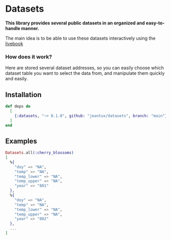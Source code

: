 # Datasets

**This library provides several public datasets in an organized and easy-to-handle manner.**

The main idea is to be able to use these datasets interactively using the [livebook](https://livebook.dev)

### How does it work?

Here are stored several dataset addresses, so you can easily choose which dataset table you want to select the data from, and manipulate them quickly and easily.

## Installation

```elixir
def deps do
  [
    {:datasets, "~> 0.1.0", github: "jeantux/datasets", branch: "main"}
  ]
end
```
## Examples

```elixir
Datasets.all(:cherry_blossoms)
[
  %{
    "doy" => "NA",
    "temp" => "NA",
    "temp_lower" => "NA",
    "temp_upper" => "NA",
    "year" => "801"
  },
  %{
    "doy" => "NA",
    "temp" => "NA",
    "temp_lower" => "NA",
    "temp_upper" => "NA",
    "year" => "802"
  },
  ...
]
```
